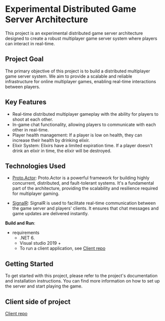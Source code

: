 # Experimental Distributed Game Server Architecture

This project is an experimental distributed game server architecture designed to create a robust multiplayer game server system where players can interact in real-time. 

## Project Goal

The primary objective of this project is to build a distributed multiplayer game server system. We aim to provide a scalable and reliable infrastructure for online multiplayer games, enabling real-time interactions between players.

## Key Features

- Real-time distributed multiplayer gameplay with the ability for players to shoot at each other.
- In-game chat functionality, allowing players to communicate with each other in real-time.
- Player health management: If a player is low on health, they can increase their health by drinking elixir.
- Elixir System: Elixirs have a limited expiration time. If a player doesn't drink an elixir in time, the elixir will be destroyed.

## Technologies Used

- [Proto.Actor](https://github.com/asynkron/protoactor-dotnet): Proto.Actor is a powerful framework for building highly concurrent, distributed, and fault-tolerant systems. It's a fundamental part of the architecture, providing the scalability and resilience required for multiplayer gaming.

- [SignalR](https://github.com/dotnet/aspnetcore/tree/main/src/SignalR): SignalR is used to facilitate real-time communication between the game server and players' clients. It ensures that chat messages and game updates are delivered instantly.

**Build and Run**:
- requirements
   - .NET 6.
   - Visual studio 2019 +
   - To run a client application, see [Client repo](https://github.com/OrkhanDede/demo-game.client)

## Getting Started

To get started with this project, please refer to the project's documentation and installation instructions. You can find more information on how to set up the server and start playing the game.

## Client side of project

 [Client repo](https://github.com/OrkhanDede/demo-game.client)




